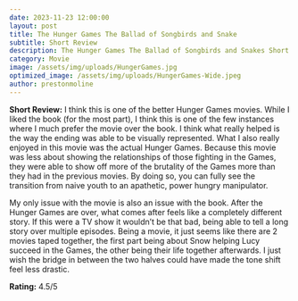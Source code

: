 ```yaml
---
date: 2023-11-23 12:00:00
layout: post
title: The Hunger Games The Ballad of Songbirds and Snake
subtitle: Short Review
description: The Hunger Games The Ballad of Songbirds and Snakes Short Movie Review
category: Movie
image: /assets/img/uploads/HungerGames.jpg
optimized_image: /assets/img/uploads/HungerGames-Wide.jpeg
author: prestonmoline
---
```


**Short Review:**
I think this is one of the better Hunger Games movies. While I liked the book (for the most part), I think this is one of the few instances where I much prefer the movie over the book. I think what really helped is the way the ending was able to be visually represented. What I also really enjoyed in this movie was the actual Hunger Games. Because this movie was less about showing the relationships of those fighting in the Games, they were able to show off more of the brutality of the Games more than they had in the previous movies. By doing so, you can fully see the transition from naive youth to an apathetic, power hungry manipulator. 

My only issue with the movie is also an issue with the book. After the Hunger Games are over, what comes after feels like a completely different story. If this were a TV show it wouldn’t be that bad, being able to tell a long story over multiple episodes. Being a movie, it just seems like there are 2 movies taped together, the first part being about Snow helping Lucy succeed in the Games, the other being their life together afterwards. I just wish the bridge in between the two halves could have made the tone shift feel less drastic.


**Rating:**
4.5/5
